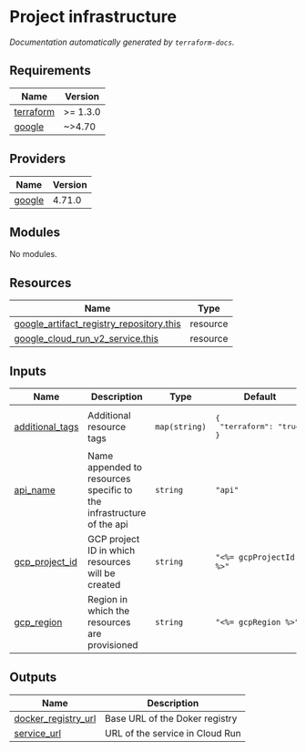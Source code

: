 # Project infrastructure
*Documentation automatically generated by `terraform-docs`.*
<!-- BEGIN_TF_DOCS -->
## Requirements

| Name | Version |
|------|---------|
| <a name="requirement_terraform"></a> [terraform](#requirement\_terraform) | >= 1.3.0 |
| <a name="requirement_google"></a> [google](#requirement\_google) | ~>4.70 |

## Providers

| Name | Version |
|------|---------|
| <a name="provider_google"></a> [google](#provider\_google) | 4.71.0 |

## Modules

No modules.

## Resources

| Name | Type |
|------|------|
| [google_artifact_registry_repository.this](https://registry.terraform.io/providers/hashicorp/google/latest/docs/resources/artifact_registry_repository) | resource |
| [google_cloud_run_v2_service.this](https://registry.terraform.io/providers/hashicorp/google/latest/docs/resources/cloud_run_v2_service) | resource |

## Inputs

| Name | Description | Type | Default | Required |
|------|-------------|------|---------|:--------:|
| <a name="input_additional_tags"></a> [additional\_tags](#input\_additional\_tags) | Additional resource tags | `map(string)` | <pre>{<br>  "terraform": "true"<br>}</pre> | no |
| <a name="input_api_name"></a> [api\_name](#input\_api\_name) | Name appended to resources specific to the infrastructure of the api | `string` | `"api"` | no |
| <a name="input_gcp_project_id"></a> [gcp\_project\_id](#input\_gcp\_project\_id) | GCP project ID in which resources will be created | `string` | `"<%= gcpProjectId %>"` | no |
| <a name="input_gcp_region"></a> [gcp\_region](#input\_gcp\_region) | Region in which the resources are provisioned | `string` | `"<%= gcpRegion %>"` | no |

## Outputs

| Name | Description |
|------|-------------|
| <a name="output_docker_registry_url"></a> [docker\_registry\_url](#output\_docker\_registry\_url) | Base URL of the Doker registry |
| <a name="output_service_url"></a> [service\_url](#output\_service\_url) | URL of the service in Cloud Run |
<!-- END_TF_DOCS -->
